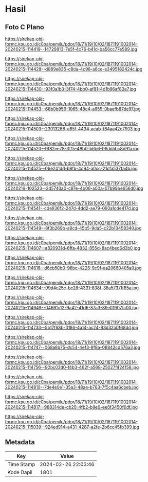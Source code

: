 # Hasil

## Foto C Plano

https://sirekap-obj-formc.kpu.go.id/c0ba/pemilu/pdpr/18/71/19/10/02/1871191002014-20240215-114419--14729813-7e5f-4c76-b41d-ba56cc77e589.jpg

https://sirekap-obj-formc.kpu.go.id/c0ba/pemilu/pdpr/18/71/19/10/02/1871191002014-20240215-114428--d889e835-c8da-4c98-a6ce-e3495182424c.jpg

https://sirekap-obj-formc.kpu.go.id/c0ba/pemilu/pdpr/18/71/19/10/02/1871191002014-20240215-114430--93f0a1b3-3f74-4bb0-af81-4d1b96af83e7.jpg

https://sirekap-obj-formc.kpu.go.id/c0ba/pemilu/pdpr/18/71/19/10/02/1871191002014-20240215-114453--68b0b959-1065-48c4-a655-0baefb87de97.jpg

https://sirekap-obj-formc.kpu.go.id/c0ba/pemilu/pdpr/18/71/19/10/02/1871191002014-20240215-114503--23013268-a65f-4434-aeab-f84aa42c7903.jpg

https://sirekap-obj-formc.kpu.go.id/c0ba/pemilu/pdpr/18/71/19/10/02/1871191002014-20240215-114520--9f82ee78-3f15-48b0-b6b6-08dd5bc8d91a.jpg

https://sirekap-obj-formc.kpu.go.id/c0ba/pemilu/pdpr/18/71/19/10/02/1871191002014-20240215-114525--06e241dd-b8fb-4c94-a0cc-21cfa537fa4b.jpg

https://sirekap-obj-formc.kpu.go.id/c0ba/pemilu/pdpr/18/71/19/10/02/1871191002014-20240216-102523--2d5740a0-c97e-4b00-a00a-07b99be656d0.jpg

https://sirekap-obj-formc.kpu.go.id/c0ba/pemilu/pdpr/18/71/19/10/02/1871191002014-20240215-114541--cde936f2-247d-4dd2-ae79-090a1cde417d.jpg

https://sirekap-obj-formc.kpu.go.id/c0ba/pemilu/pdpr/18/71/19/10/02/1871191002014-20240215-114549--8f3b269b-a9cd-45b5-9da5-c22b13458340.jpg

https://sirekap-obj-formc.kpu.go.id/c0ba/pemilu/pdpr/18/71/19/10/02/1871191002014-20240215-114607--a820931d-6ffa-4832-855d-8ac4bed6d3b0.jpg

https://sirekap-obj-formc.kpu.go.id/c0ba/pemilu/pdpr/18/71/19/10/02/1871191002014-20240215-114616--d6cb50b0-98bc-4226-9c9f-aa20660405a0.jpg

https://sirekap-obj-formc.kpu.go.id/c0ba/pemilu/pdpr/18/71/19/10/02/1871191002014-20240215-114634--99d4c25c-bc28-4331-838f-38a5737ff85a.jpg

https://sirekap-obj-formc.kpu.go.id/c0ba/pemilu/pdpr/18/71/19/10/02/1871191002014-20240215-114649--04661c12-9a42-41d6-87a3-89e01907fc00.jpg

https://sirekap-obj-formc.kpu.go.id/c0ba/pemilu/pdpr/18/71/19/10/02/1871191002014-20240215-114733--5b17f68b-3186-4a14-ac24-83d32a0f68dd.jpg

https://sirekap-obj-formc.kpu.go.id/c0ba/pemilu/pdpr/18/71/19/10/02/1871191002014-20240215-114747--068a8b75-dc54-4ef3-9f8a-08842cd576a3.jpg

https://sirekap-obj-formc.kpu.go.id/c0ba/pemilu/pdpr/18/71/19/10/02/1871191002014-20240215-114756--90bc03d0-f4b3-462f-a568-25027f424f58.jpg

https://sirekap-obj-formc.kpu.go.id/c0ba/pemilu/pdpr/18/71/19/10/02/1871191002014-20240215-114810--7de4e0e1-35a3-48ae-b763-7f5c4aa6cbeb.jpg

https://sirekap-obj-formc.kpu.go.id/c0ba/pemilu/pdpr/18/71/19/10/02/1871191002014-20240215-114817--988314de-cb20-4fb2-b8e6-ee6f3450f6df.jpg

https://sirekap-obj-formc.kpu.go.id/c0ba/pemilu/pdpr/18/71/19/10/02/1871191002014-20240215-115039--924ed914-a431-4287-a2fe-2b6cc45fb399.jpg


## Metadata

| Key        | Value               |
| ---------- | ------------------- |
| Time Stamp | 2024-02-26 22:03:46 |
| Kode Dapil | 1801                |



